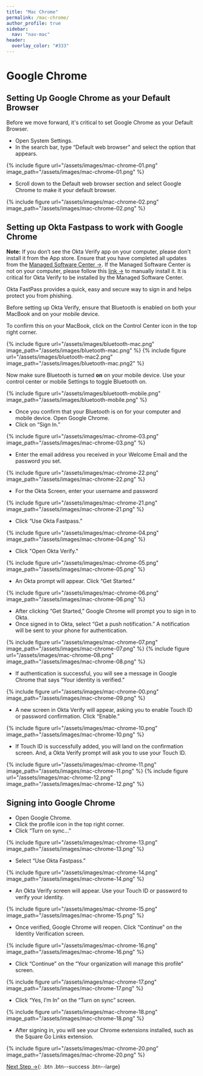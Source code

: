 ```yaml
---
title: "Mac Chrome"
permalink: /mac-chrome/
author_profile: true
sidebar:
  nav: "nav-mac"
header:
  overlay_color: "#333"
---
```

# Google Chrome

## Setting Up Google Chrome as your Default Browser
Before we move forward, it's critical to set Google Chrome as your Default Browser.
* Open System Settings. 
* In the search bar, type “Default web browser” and select the option that appears.

{% include figure url="/assets/images/mac-chrome-01.png" image_path="/assets/images/mac-chrome-01.png" %}

* Scroll down to the Default web browser section and select Google Chrome to make it your default browser.

{% include figure url="/assets/images/mac-chrome-02.png" image_path="/assets/images/mac-chrome-02.png" %}

## Setting up Okta Fastpass to work with Google Chrome

__Note:__ If you don’t see the Okta Verify app on your computer, please don't install it from the App store. Ensure that you have completed all updates from the [Managed Software Center &rarr;](/_pages/mac-installs.md/). If the Managed Software Center is not on your computer, please follow this [link &rarr;](/_pages/mac-mdm.md) to manually install it. It is critical for Okta Verify to be installed by the Managed Software Center.  

Okta FastPass provides a quick, easy and secure way to sign in and helps protect you from phishing.

Before setting up Okta Verify, ensure that Bluetooth is enabled on both your MacBook and on your mobile device. 

To confirm this on your MacBook, click on the Control Center icon in the top right corner.

{% include figure url="/assets/images/bluetooth-mac.png" image_path="/assets/images/bluetooth-mac.png" %}
{% include figure url="/assets/images/bluetooth-mac2.png" image_path="/assets/images/bluetooth-mac.png2" %}

Now make sure Bluetooth is turned __on__ on your mobile device. Use your control center or mobile Settings to toggle Bluetooth on.

{% include figure url="/assets/images/bluetooth-mobile.png" image_path="/assets/images/bluetooth-mobile.png" %}

* Once you confirm that your Bluetooth is on for your computer and mobile device. Open Google Chrome.
* Click on “Sign In.”

{% include figure url="/assets/images/mac-chrome-03.png" image_path="/assets/images/mac-chrome-03.png" %}

* Enter the email address you received in your Welcome Email and the password you set.

{% include figure url="/assets/images/mac-chrome-22.png" image_path="/assets/images/mac-chrome-22.png" %}

* For the Okta Screen, enter your username and password

{% include figure url="/assets/images/mac-chrome-21.png" image_path="/assets/images/mac-chrome-21.png" %}

* Click “Use Okta Fastpass.”

{% include figure url="/assets/images/mac-chrome-04.png" image_path="/assets/images/mac-chrome-04.png" %}

* Click "Open Okta Verify."

{% include figure url="/assets/images/mac-chrome-05.png" image_path="/assets/images/mac-chrome-05.png" %}

* An Okta prompt will appear. Click “Get Started.”

{% include figure url="/assets/images/mac-chrome-06.png" image_path="/assets/images/mac-chrome-06.png" %}

* After clicking “Get Started,” Google Chrome will prompt you to sign in to Okta.
* Once signed in to Okta, select “Get a push notification.” A notification will be sent to your phone for authentication.

{% include figure url="/assets/images/mac-chrome-07.png" image_path="/assets/images/mac-chrome-07.png" %}
{% include figure url="/assets/images/mac-chrome-08.png" image_path="/assets/images/mac-chrome-08.png" %}

* If authentication is successful, you will see a message in Google Chrome that says “Your identity is verified.”

{% include figure url="/assets/images/mac-chrome-00.png" image_path="/assets/images/mac-chrome-09.png" %}

* A new screen in Okta Verify will appear, asking you to enable Touch ID or password confirmation. Click “Enable.”

{% include figure url="/assets/images/mac-chrome-10.png" image_path="/assets/images/mac-chrome-10.png" %}

* If Touch ID is successfully added, you will land on the confirmation screen. And, a Okta Verify prompt will ask you to use your Touch ID. 

{% include figure url="/assets/images/mac-chrome-11.png" image_path="/assets/images/mac-chrome-11.png" %}
{% include figure url="/assets/images/mac-chrome-12.png" image_path="/assets/images/mac-chrome-12.png" %}


## Signing into Google Chrome
* Open Google Chrome.
* Click the profile icon in the top right corner.
* Click “Turn on sync…”

{% include figure url="/assets/images/mac-chrome-13.png" image_path="/assets/images/mac-chrome-13.png" %}

* Select “Use Okta Fastpass.”

{% include figure url="/assets/images/mac-chrome-14.png" image_path="/assets/images/mac-chrome-14.png" %}

* An Okta Verify screen will appear. Use your Touch ID or password to verify your identity.

{% include figure url="/assets/images/mac-chrome-15.png" image_path="/assets/images/mac-chrome-15.png" %}

* Once verified, Google Chrome will reopen. Click “Continue” on the Identity Verification screen.

{% include figure url="/assets/images/mac-chrome-16.png" image_path="/assets/images/mac-chrome-16.png" %}

* Click “Continue” on the “Your organization will manage this profile” screen.

{% include figure url="/assets/images/mac-chrome-17.png" image_path="/assets/images/mac-chrome-17.png" %}

* Click “Yes, I’m In” on the “Turn on sync” screen.

{% include figure url="/assets/images/mac-chrome-18.png" image_path="/assets/images/mac-chrome-18.png" %}

* After signing in, you will see your Chrome extensions installed, such as the Square Go Links extension.

{% include figure url="/assets/images/mac-chrome-20.png" image_path="/assets/images/mac-chrome-20.png" %}

[Next Step &rarr;](/mac-go/){: .btn .btn--success .btn--large}
